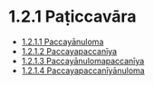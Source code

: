 

# 1.2.1 Paṭiccavāra

* [1.2.1.1 Paccayānuloma](1.2.1/1.2.1.1.md)
* [1.2.1.2 Paccayapaccanīya](1.2.1/1.2.1.2.md)
* [1.2.1.3 Paccayānulomapaccanīya](1.2.1/1.2.1.3.md)
* [1.2.1.4 Paccayapaccanīyānuloma](1.2.1/1.2.1.4.md)



